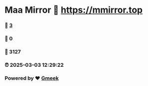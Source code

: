 # Maa Mirror :link: https://mmirror.top 
### :page_facing_up: [3](https://mmirror.top/tag.html) 
### :speech_balloon: 0 
### :hibiscus: 3127 
### :alarm_clock: 2025-03-03 12:29:22 
### Powered by :heart: [Gmeek](https://github.com/Meekdai/Gmeek)
